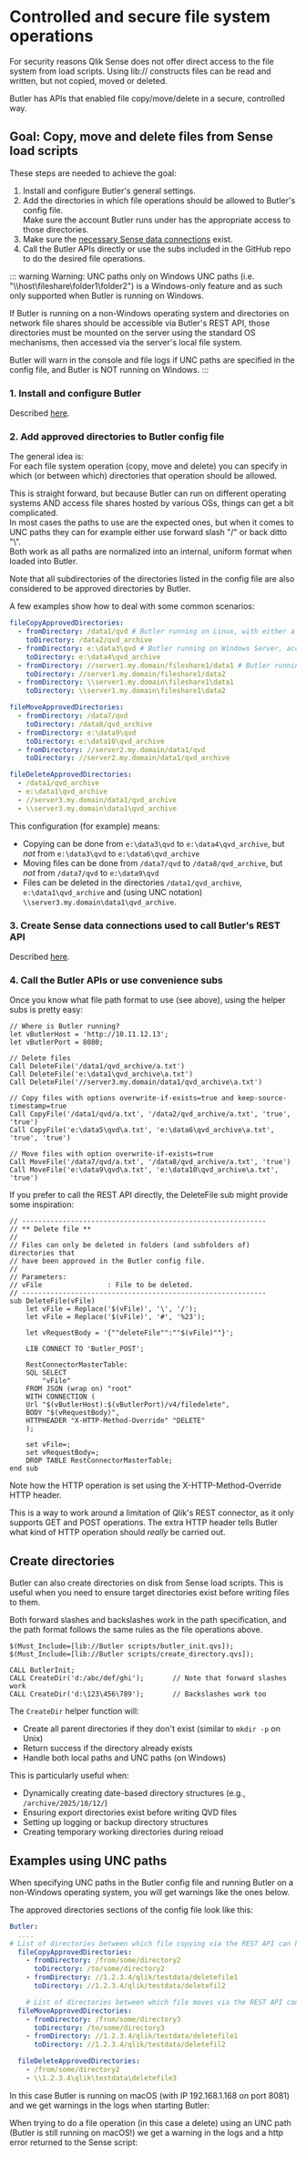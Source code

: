 # Controlled and secure file system operations

For security reasons Qlik Sense does not offer direct access to the file system from load scripts.
Using lib:// constructs files can be read and written, but not copied, moved or deleted.

Butler has APIs that enabled file copy/move/delete in a secure, controlled way.

## Goal: Copy, move and delete files from Sense load scripts

These steps are needed to achieve the goal:

1. Install and configure Butler's general settings.
2. Add the directories in which file operations should be allowed to Butler's config file.  
   Make sure the account Butler runs under has the appropriate access to those directories.
3. Make sure the [necessary Sense data connections](/docs/getting-started/setup/data-connections) exist.
4. Call the Butler APIs directly or use the subs included in the GitHub repo to do the desired file operations.

::: warning Warning: UNC paths only on Windows
UNC paths (i.e. "\\\\host\\fileshare\\folder1\\folder2") is a Windows-only feature and as such only supported when Butler is running on Windows.

If Butler is running on a non-Windows operating system and directories on network file shares should be accessible via Butler's REST API, those directories must be mounted on the server using the standard OS mechanisms, then accessed via the server's local file system.

Butler will warn in the console and file logs if UNC paths are specified in the config file, and Butler is NOT running on Windows.
:::

### 1. Install and configure Butler

Described [here](https://butler.ptarmiganlabs.com/docs/getting-started/setup/).

### 2. Add approved directories to Butler config file

The general idea is:  
For each file system operation (copy, move and delete) you can specify in which (or between which) directories that operation should be allowed.

This is straight forward, but because Butler can run on different operating systems AND access file shares hosted by various OSs, things can get a bit complicated.  
In most cases the paths to use are the expected ones, but when it comes to UNC paths they can for example either use forward slash "/" or back ditto "\\".  
Both work as all paths are normalized into an internal, uniform format when loaded into Butler.

Note that all subdirectories of the directories listed in the config file are also considered to be approved directories by Butler.

A few examples show how to deal with some common scenarios:

```yaml
fileCopyApprovedDirectories:
  - fromDirectory: /data1/qvd # Butler running on Linux, with either a local directory in /data1, or a remote fileshare mounted into /data1
    toDirectory: /data2/qvd_archive
  - fromDirectory: e:\data3\qvd # Butler running on Windows Server, accessing files/directories in the local file system
    toDirectory: e:\data4\qvd_archive
  - fromDirectory: //server1.my.domain/fileshare1/data1 # Butler running on Windows server, accessing a SMB file share (which can be on a Windows or Linux server)
    toDirectory: //server1.my.domain/fileshare1/data2
  - fromDirectory: \\server1.my.domain\fileshare1\data1
    toDirectory: \\server1.my.domain\fileshare1\data2

fileMoveApprovedDirectories:
  - fromDirectory: /data7/qvd
    toDirectory: /data8/qvd_archive
  - fromDirectory: e:\data9\qvd
    toDirectory: e:\data10\qvd_archive
  - fromDirectory: //server2.my.domain/data1/qvd
    toDirectory: //server2.my.domain/data1/qvd_archive

fileDeleteApprovedDirectories:
  - /data1/qvd_archive
  - e:\data1\qvd_archive
  - //server3.my.domain/data1/qvd_archive
  - \\server3.my.domain\data1\qvd_archive
```

This configuration (for example) means:

- Copying can be done from `e:\data3\qvd` to `e:\data4\qvd_archive`, but _not_ from `e:\data3\qvd` to `e:\data6\qvd_archive`
- Moving files can be done from `/data7/qvd` to `/data8/qvd_archive`, but _not_ from `/data7/qvd` to `e:\data9\qvd`
- Files can be deleted in the directories `/data1/qvd_archive`, `e:\data1\qvd_archive` and (using UNC notation) `\\server3.my.domain\data1\qvd_archive`.

### 3. Create Sense data connections used to call Butler's REST API

Described [here](/docs/getting-started/setup/data-connections/).

### 4. Call the Butler APIs or use convenience subs

Once you know what file path format to use (see above), using the helper subs is pretty easy:

```text
// Where is Butler running?
let vButlerHost = 'http://10.11.12.13';
let vButlerPort = 8080;

// Delete files
Call DeleteFile('/data1/qvd_archive/a.txt')
Call DeleteFile('e:\data1\qvd_archive\a.txt')
Call DeleteFile('//server3.my.domain/data1/qvd_archive\a.txt')

// Copy files with options overwrite-if-exists=true and keep-source-timestamp=true
Call CopyFile('/data1/qvd/a.txt', '/data2/qvd_archive/a.txt', 'true', 'true')
Call CopyFile('e:\data5\qvd\a.txt', 'e:\data6\qvd_archive\a.txt', 'true', 'true')

// Move files with option overwrite-if-exists=true
Call MoveFile('/data7/qvd/a.txt', '/data8/qvd_archive/a.txt', 'true')
Call MoveFile('e:\data9\qvd\a.txt', 'e:\data10\qvd_archive\a.txt', 'true')
```

If you prefer to call the REST API directly, the DeleteFile sub might provide some inspiration:

```text
// ------------------------------------------------------------
// ** Delete file **
//
// Files can only be deleted in folders (and subfolders of) directories that
// have been approved in the Butler config file.
//
// Parameters:
// vFile                : File to be deleted.
// ------------------------------------------------------------
sub DeleteFile(vFile)
    let vFile = Replace('$(vFile)', '\', '/');
    let vFile = Replace('$(vFile)', '#', '%23');

    let vRequestBody = '{""deleteFile"":""$(vFile)""}';

    LIB CONNECT TO 'Butler_POST';

    RestConnectorMasterTable:
    SQL SELECT
        "vFile"
    FROM JSON (wrap on) "root"
    WITH CONNECTION (
    Url "$(vButlerHost):$(vButlerPort)/v4/filedelete",
    BODY "$(vRequestBody)",
    HTTPHEADER "X-HTTP-Method-Override" "DELETE"
    );

    set vFile=;
    set vRequestBody=;
    DROP TABLE RestConnectorMasterTable;
end sub
```

Note how the HTTP operation is set using the X-HTTP-Method-Override HTTP header.

This is a way to work around a limitation of Qlik's REST connector, as it only supports GET and POST operations. The extra HTTP header tells Butler what kind of HTTP operation should _really_ be carried out.

## Create directories

Butler can also create directories on disk from Sense load scripts. This is useful when you need to ensure target directories exist before writing files to them.

Both forward slashes and backslashes work in the path specification, and the path format follows the same rules as the file operations above.

```text
$(Must_Include=[lib://Butler scripts/butler_init.qvs]);
$(Must_Include=[lib://Butler scripts/create_directory.qvs]);

CALL ButlerInit;
CALL CreateDir('d:/abc/def/ghi');       // Note that forward slashes work
CALL CreateDir('d:\123\456\789');       // Backslashes work too
```

The `CreateDir` helper function will:

- Create all parent directories if they don't exist (similar to `mkdir -p` on Unix)
- Return success if the directory already exists
- Handle both local paths and UNC paths (on Windows)

This is particularly useful when:

- Dynamically creating date-based directory structures (e.g., `/archive/2025/10/12/`)
- Ensuring export directories exist before writing QVD files
- Setting up logging or backup directory structures
- Creating temporary working directories during reload

## Examples using UNC paths

When specifying UNC paths in the Butler config file and running Butler on a non-Windows operating system, you will get warnings like the ones below.

The approved directories sections of the config file look like this:

```yaml
Butler:
  ....
# List of directories between which file copying via the REST API can be done.
  fileCopyApprovedDirectories:
    - fromDirectory: /from/some/directory2
      toDirectory: /to/some/directory2
    - fromDirectory: //1.2.3.4/qlik/testdata/deletefile1
      toDirectory: //1.2.3.4/qlik/testdata/deletefil2

    # List of directories between which file moves via the REST API can be done.
  fileMoveApprovedDirectories:
    - fromDirectory: /from/some/directory3
      toDirectory: /to/some/directory3
    - fromDirectory: //1.2.3.4/qlik/testdata/deletefile1
      toDirectory: //1.2.3.4/qlik/testdata/deletefil2

  fileDeleteApprovedDirectories:
    - /from/some/directory2
    - \\1.2.3.4\qlik\testdata\deletefile3
```

In this case Butler is running on macOS (with IP 192.168.1.168 on port 8081) and we get warnings in the logs when starting Butler:

<ResponsiveImage 
  src="/img/examples/butler-unc-path-on-macos-1.png" 
  alt="Startup warnings about non-compatible UNC paths when running Butler on macOS"
  maxWidth="900px"
/>

When trying to do a file operation (in this case a delete) using an UNC path (Butler is still running on macOS!) we get a warning in the logs and a http error returned to the Sense script:

<ResponsiveImage 
  src="/img/examples/butler-unc-path-on-macos-3.png" 
  alt="http error returned when trying to delete a file via a UNC path, and Butler is running on macOS"
  maxWidth="600px"
/>

<ResponsiveImage 
  src="/img/examples/butler-unc-path-on-macos-2.png" 
  alt="Warnings in log for the previous scenario"
  maxWidth="900px"
/>
